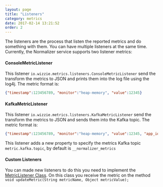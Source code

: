 ```yaml
---
layout: page
title: "Listeners"
category: metrics
date: 2017-02-14 13:21:52
order: 2
---
```


The listeners are the process that listen the reported metrics and do something with them. You can have multiple listeners at the same time. Currently, the Normalizer service supports two listener metrics:

#### ConsoleMetricListener

This listener `io.wizzie.metrics.listeners.ConsoleMetricListener` send the transform the metrics to JSON and prints them into the log file using the log4j. The metric format is:
```json
{"timestamp":123456789, "monitor":"heap-memory", "value":12345}
```

#### KafkaMetricListener
This listener `io.wizzie.metrics.listeners.KafkaMetricListener` send the transform the metrics to JSON and sends them into the Kafka topic. The metric format is:
```json
{"timestamp":123456789, "monitor":"heap-memory", "value":12345, "app_id":"MY_KAFKA_STREAMS_APP_ID"}
```

This listener adds a new property to specify the metrics Kafka topic `metric.kafka.topic`, by default is `__normalizer_metrics`

#### Custom Listeners
You can made new listeners to do this you need to implement the [MetricListener Class](https://github.com/wizzie-io/metrics-library/blob/master/src/main/java/io/wizzie/metrics/listeners/MetricListener.java). On this class you receive the metric on the method `void updateMetric(String metricName, Object metricValue);`
